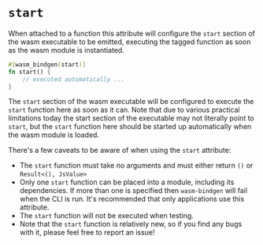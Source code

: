 # `start`

When attached to a function this attribute will configure the `start`
section of the wasm executable to be emitted, executing the tagged function as
soon as the wasm module is instantiated.

```rust
#[wasm_bindgen(start)]
fn start() {
    // executed automatically ...
}
```

The `start` section of the wasm executable will be configured to execute the
`start` function here as soon as it can. Note that due to various practical
limitations today the start section of the executable may not literally point to
`start`, but the `start` function here should be started up automatically when the
wasm module is loaded.

There's a few caveats to be aware of when using the `start` attribute:

* The `start` function must take no arguments and must either return `()` or
  `Result<(), JsValue>`
* Only one `start` function can be placed into a module, including its
  dependencies. If more than one is specified then `wasm-bindgen` will fail when
  the CLI is run. It's recommended that only applications use this attribute.
* The `start` function will not be executed when testing.
* Note that the `start` function is relatively new, so if you find any bugs with
  it, please feel free to report an issue!
